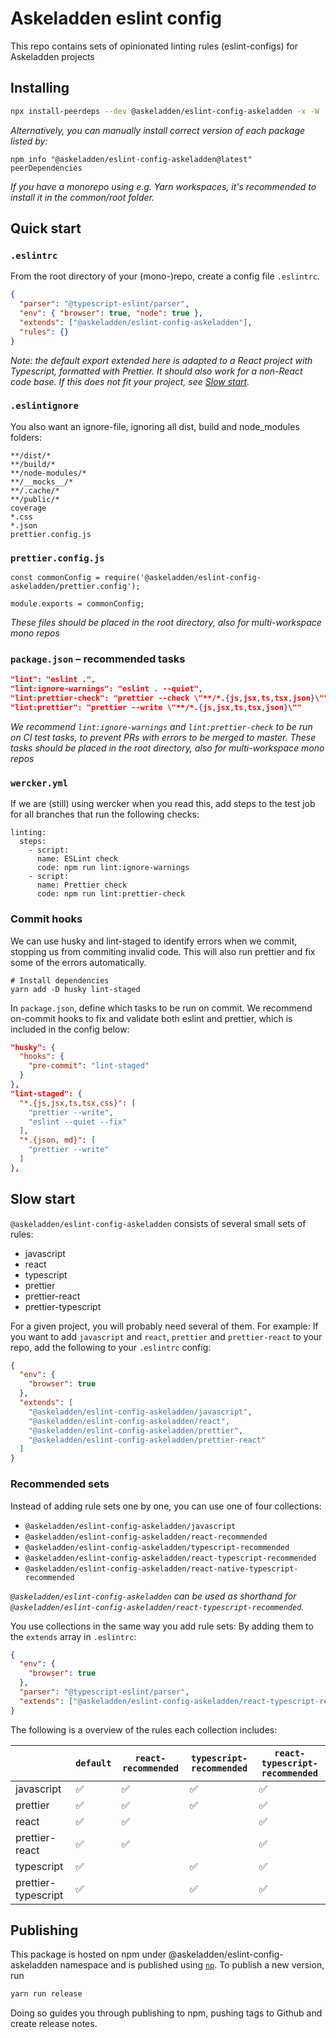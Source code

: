 # Askeladden eslint config

This repo contains sets of opinionated linting rules (eslint-configs) for Askeladden projects

## Installing

```sh
npx install-peerdeps --dev @askeladden/eslint-config-askeladden -x -W
``` 

_Alternatively, you can manually install correct version of each package listed by:_
```
npm info "@askeladden/eslint-config-askeladden@latest" peerDependencies
```

_If you have a monorepo using e.g. Yarn workspaces, it's recommended to install 
it in the common/root folder._


## Quick start

### `.eslintrc`

From the root directory of your (mono-)repo, create a config file `.eslintrc`.

```json
{
  "parser": "@typescript-eslint/parser",
  "env": { "browser": true, "node": true },
  "extends": ["@askeladden/eslint-config-askeladden"],
  "rules": {}
}
```

_Note: the default export extended here is adapted to a React project with Typescript, formatted with Prettier. 
It should also work for a non-React code base. If this does not fit your project, see [Slow start](#slow-start)._ 

### `.eslintignore`

You also want an ignore-file, ignoring all dist, build and node_modules folders:

```
**/dist/*
**/build/*
**/node-modules/*
**/__mocks__/*
**/.cache/*
**/public/*
coverage
*.css
*.json
prettier.config.js
```

### `prettier.config.js`
```
const commonConfig = require('@askeladden/eslint-config-askeladden/prettier.config');

module.exports = commonConfig;
```

_These files should be placed in the root directory, also for multi-workspace mono repos_

### `package.json` – recommended tasks
```json 
"lint": "eslint .",
"lint:ignore-warnings": "eslint . --quiet",
"lint:prettier-check": "prettier --check \"**/*.{js,jsx,ts,tsx,json}\"",
"lint:prettier": "prettier --write \"**/*.{js,jsx,ts,tsx,json}\""
```

_We recommend `lint:ignore-warnings` and `lint:prettier-check` to be run on CI test tasks, to prevent PRs with errors to be merged to master._
_These tasks should be placed in the root directory, also for multi-workspace mono repos_

### `wercker.yml`

If we are (still) using wercker when you read this, add steps to the test job for all branches that run the following checks:

```
linting:
  steps:
    - script:
      name: ESLint check
      code: npm run lint:ignore-warnings
    - script:
      name: Prettier check
      code: npm run lint:prettier-check
```

### Commit hooks

We can use husky and lint-staged to identify errors when we commit, stopping us from commiting invalid code.
This will also run prettier and fix some of the errors automatically.

```
# Install dependencies
yarn add -D husky lint-staged
```

In `package.json`, define which tasks to be run on commit. We recommend on-commit hooks to fix and validate both eslint and prettier, which is included in the config below:

```json
"husky": {
  "hooks": {
    "pre-commit": "lint-staged"
  }
},
"lint-staged": {
  "*.{js,jsx,ts,tsx,css}": [
    "prettier --write",
    "eslint --quiet --fix"
  ],
  "*.{json, md}": [
    "prettier --write"
  ]
},
```

## Slow start

`@askeladden/eslint-config-askeladden` consists of several small sets of rules:

- javascript
- react
- typescript
- prettier
- prettier-react
- prettier-typescript

For a given project, you will probably need several of them. For example: If you want to add `javascript` and `react`, `prettier` and `prettier-react` to your repo, add the following to your `.eslintrc` config:

```json
{
  "env": {
    "browser": true
  },
  "extends": [
    "@askeladden/eslint-config-askeladden/javascript",
    "@askeladden/eslint-config-askeladden/react",
    "@askeladden/eslint-config-askeladden/prettier",
    "@askeladden/eslint-config-askeladden/prettier-react"
  ]
}
```

### Recommended sets

Instead of adding rule sets one by one, you can use one of four collections:

- `@askeladden/eslint-config-askeladden/javascript`
- `@askeladden/eslint-config-askeladden/react-recommended`
- `@askeladden/eslint-config-askeladden/typescript-recommended`
- `@askeladden/eslint-config-askeladden/react-typescript-recommended`
- `@askeladden/eslint-config-askeladden/react-native-typescript-recommended` 

_`@askeladden/eslint-config-askeladden` can be used as shorthand for `@askeladden/eslint-config-askeladden/react-typescript-recommended`._

You use collections in the same way you add rule sets: By adding them to the `extends` array in `.eslintrc`:

```json
{
  "env": {
    "browser": true
  },
  "parser": "@typescript-eslint/parser",
  "extends": ["@askeladden/eslint-config-askeladden/react-typescript-recommended"]
}
```

The following is a overview of the rules each collection includes:

|                     | `default` | `react-recommended` | `typescript-recommended` | `react-typescript-recommended` |
| ------------------- | --------- | ------------------- | ------------------------- | ------------------------------ |
| javascript          | ✅        | ✅                  | ✅                        | ✅                             |
| prettier            | ✅        | ✅                  | ✅                        | ✅                             |
| react               | ✅        | ✅                  |                           | ✅                             |
| prettier-react      | ✅        | ✅                  |                           | ✅                             |
| typescript          | ✅        |                     | ✅                        | ✅                             |
| prettier-typescript | ✅        |                     | ✅                        | ✅                             |

## Publishing

This package is hosted on npm under @askeladden/eslint-config-askeladden namespace and is published using [`np`](https://github.com/sindresorhus/np). To publish a new version, run

```sh
yarn run release
```

Doing so guides you through publishing to npm, pushing tags to Github and create release notes.
